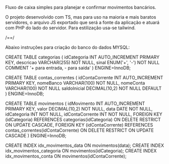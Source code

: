 Fluxo de caixa simples para planejar e confirmar movimentos bancários.

O projeto desenvolvido com TS, mas para uso na maioria e mais baratos servidores, o arquivo JS exportado que será a fonte da aplicação e atuará com PHP do lado do servidor.
Para estilização usa-se tailwind.

/==/

Abaixo instruções para criação do banco do dados MYSQL:

CREATE TABLE categorias (
    idCategoria INT AUTO_INCREMENT PRIMARY KEY,
    descricao VARCHAR(255) NOT NULL,
    sinal ENUM('+', '-') NOT NULL COMMENT '+ para entrada, - para saída'
) ENGINE=InnoDB;

CREATE TABLE contas_correntes (
    idContaCorrente INT AUTO_INCREMENT PRIMARY KEY,
    nomeBanco VARCHAR(100) NOT NULL,
    nomeConta VARCHAR(100) NOT NULL
    saldoInicial DECIMAL(10,2) NOT NULL DEFAULT
) ENGINE=InnoDB;

CREATE TABLE movimentos (
    idMovimento INT AUTO_INCREMENT PRIMARY KEY,
    valor DECIMAL(10,2) NOT NULL,
    data DATE NOT NULL,
    idCategoria INT NOT NULL,
    idContaCorrente INT NOT NULL,
    FOREIGN KEY (idCategoria) REFERENCES categorias(idCategoria)
        ON DELETE RESTRICT
        ON UPDATE CASCADE,
    FOREIGN KEY (idContaCorrente) REFERENCES contas_correntes(idContaCorrente)
        ON DELETE RESTRICT
        ON UPDATE CASCADE
) ENGINE=InnoDB;

CREATE INDEX idx_movimentos_data ON movimentos(data);
CREATE INDEX idx_movimentos_categoria ON movimentos(idCategoria);
CREATE INDEX idx_movimentos_conta ON movimentos(idContaCorrente);